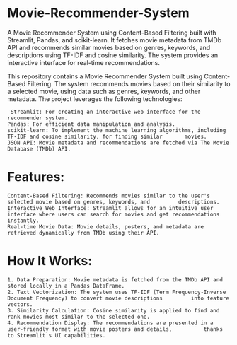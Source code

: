 # Movie-Recommender-System
A Movie Recommender System using Content-Based Filtering built with Streamlit, Pandas, and scikit-learn. It fetches movie metadata from TMDb API and recommends similar movies based on genres, keywords, and descriptions using TF-IDF and cosine similarity. The system provides an interactive interface for real-time recommendations.

This repository contains a Movie Recommender System built using Content-Based Filtering. The system recommends movies based on their similarity to a selected movie, using data such as genres, keywords, and other metadata. The project leverages the following technologies:

     Streamlit: For creating an interactive web interface for the recommender system.
    Pandas: For efficient data manipulation and analysis.
    scikit-learn: To implement the machine learning algorithms, including TF-IDF and cosine similarity, for finding similar       movies.
    JSON API: Movie metadata and recommendations are fetched via The Movie Database (TMDb) API.
# Features:
    Content-Based Filtering: Recommends movies similar to the user's selected movie based on genres, keywords, and         descriptions.
    Interactive Web Interface: Streamlit allows for an intuitive user interface where users can search for movies and get recommendations instantly.
    Real-time Movie Data: Movie details, posters, and metadata are retrieved dynamically from TMDb using their API.
# How It Works:
    1. Data Preparation: Movie metadata is fetched from the TMDb API and stored locally in a Pandas DataFrame.
    2. Text Vectorization: The system uses TF-IDF (Term Frequency-Inverse Document Frequency) to convert movie descriptions         into feature vectors.
    3. Similarity Calculation: Cosine similarity is applied to find and rank movies most similar to the selected one.
    4. Recommendation Display: The recommendations are presented in a user-friendly format with movie posters and details,          thanks to Streamlit's UI capabilities.
